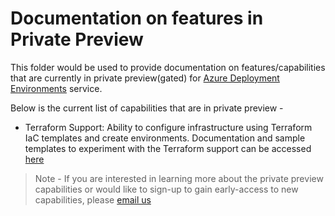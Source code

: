 # Documentation on features in Private Preview

This folder would be used to provide documentation on features/capabilities that are currently in private preview(gated) for [Azure Deployment Environments](https://aka.ms/deploymentenvironments) service.

Below is the current list of capabilities that are in private preview -

- Terraform Support: Ability to configure infrastructure using Terraform IaC templates and create environments. Documentation and sample templates to experiment with the Terraform support can be accessed [here](https://github.com/Azure/deployment-environments/tree/main/documentation/terraform-private-preview)

> Note - If you are interested in learning more about the private preview capabilities or would like to sign-up to gain early-access to new capabilities, please [email us](mailto:adesupport@microsoft.com) 
